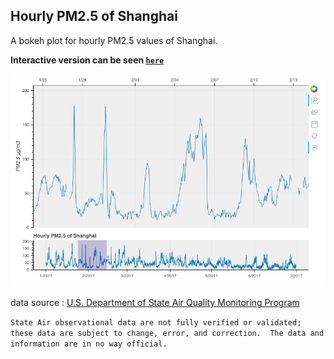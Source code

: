 ## Hourly PM2.5 of Shanghai

A bokeh plot for hourly PM2.5 values of Shanghai.

**Interactive version can be seen [`here`](https://casey0808.github.io/shanghai_pm25/pm25_sh.html)**

![png](plot.png)



data source : [U.S. Department of State Air Quality Monitoring Program](http://www.stateair.net/web/historical/1/4.html)

`State Air observational data are not fully verified or validated; these data are subject to change, error, and correction.  The data and information are in no way official.`

